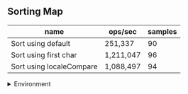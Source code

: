 ## Sorting Map

|name|ops/sec|samples|
|-|-|-|
|Sort using default|251,337|90|
|Sort using first char|1,211,047|96|
|Sort using localeCompare|1,088,497|94|


<details>
<summary>Environment</summary>

* __Machine:__ linux x64 | 4 vCPUs | 15.6GB Mem
* __Run:__ Tue Mar 12 2024 19:13:26 GMT+0000 (Coordinated Universal Time)
</details>

<!--
{"environment":{"platform":"linux","arch":"x64","cpus":4,"totalMemory":15.606498718261719},"benchmarks":[{"name":"Sort using default","opsSec":251336.96416787172,"samples":4},{"name":"Sort using first char","opsSec":1211047.0286270345,"samples":6},{"name":"Sort using localeCompare","opsSec":1088497.244924244,"samples":7}]}-->
